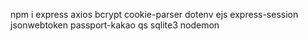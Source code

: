 npm i express axios bcrypt cookie-parser dotenv ejs express-session jsonwebtoken passport-kakao qs sqlite3 nodemon
